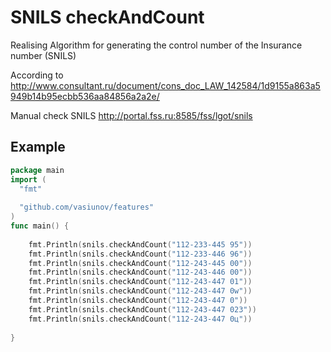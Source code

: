 SNILS checkAndCount
================================

Realising Algorithm for generating the control number of the Insurance number (SNILS)

According to http://www.consultant.ru/document/cons_doc_LAW_142584/1d9155a863a5949b14b95ecbb536aa84856a2a2e/

Manual check SNILS http://portal.fss.ru:8585/fss/lgot/snils

## Example

```go
package main
import (
  "fmt"
  
  "github.com/vasiunov/features"
)
func main() {
       
	fmt.Println(snils.checkAndCount("112-233-445 95"))
	fmt.Println(snils.checkAndCount("112-233-446 96"))
	fmt.Println(snils.checkAndCount("112-243-445 00"))
	fmt.Println(snils.checkAndCount("112-243-446 00"))
	fmt.Println(snils.checkAndCount("112-243-447 01"))
	fmt.Println(snils.checkAndCount("112-243-447 0w"))
	fmt.Println(snils.checkAndCount("112-243-447 0"))
	fmt.Println(snils.checkAndCount("112-243-447 023"))
	fmt.Println(snils.checkAndCount("112-243-447 0ц"))
	
}
```